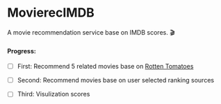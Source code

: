# MovierecIMDB
A movie recommendation service base on IMDB scores. :clapper:
#### Progress:
- [ ] First: Recommend 5 related movies base on [Rotten Tomatoes](https://www.rottentomatoes.com/)

- [ ] Second: Recommend movies base on user selected ranking sources

- [ ] Third: Visulization scores



